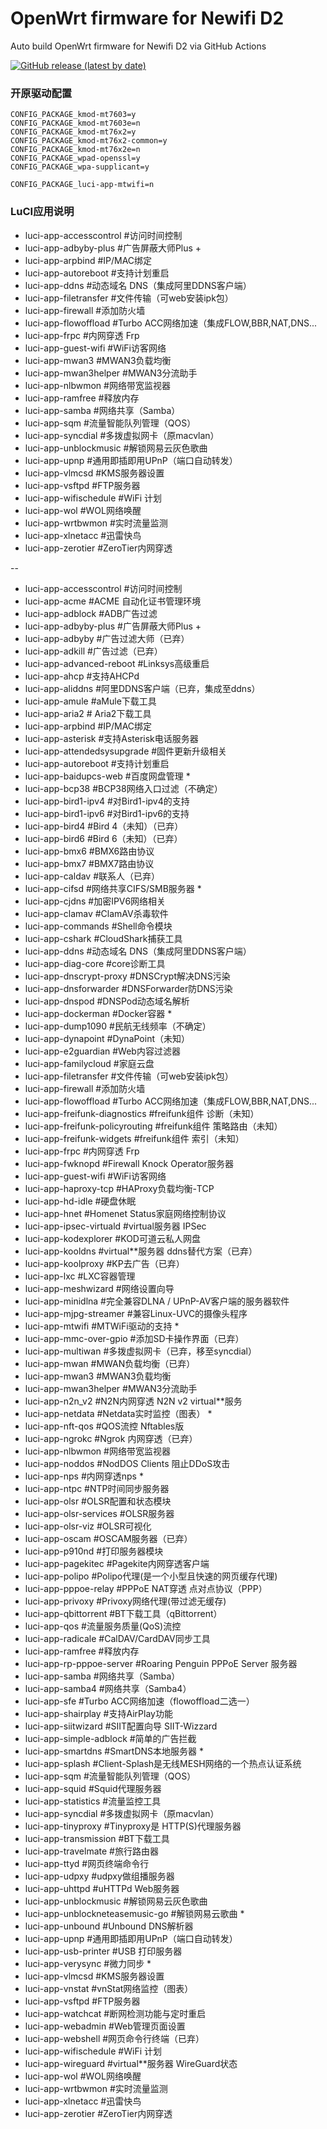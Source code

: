 # OpenWrt firmware for Newifi D2

Auto build OpenWrt firmware for Newifi D2 via GitHub Actions

[![GitHub release (latest by date)](https://img.shields.io/github/v/release/P3TERX/OpenWrt-Newifi_D2?style=for-the-badge&label=Download)](https://github.com/ZHDeveloper/OpenWrt-Newifi_D2/actions/)

### 开原驱动配置

```
CONFIG_PACKAGE_kmod-mt7603=y
CONFIG_PACKAGE_kmod-mt7603e=n
CONFIG_PACKAGE_kmod-mt76x2=y
CONFIG_PACKAGE_kmod-mt76x2-common=y
CONFIG_PACKAGE_kmod-mt76x2e=n
CONFIG_PACKAGE_wpad-openssl=y
CONFIG_PACKAGE_wpa-supplicant=y

CONFIG_PACKAGE_luci-app-mtwifi=n
```

### LuCI应用说明
- luci-app-accesscontrol #访问时间控制
- luci-app-adbyby-plus #广告屏蔽大师Plus +
- luci-app-arpbind #IP/MAC绑定
- luci-app-autoreboot #支持计划重启
- luci-app-ddns #动态域名 DNS（集成阿里DDNS客户端）
- luci-app-filetransfer #文件传输（可web安装ipk包）
- luci-app-firewall #添加防火墙
- luci-app-flowoffload #Turbo ACC网络加速（集成FLOW,BBR,NAT,DNS...
- luci-app-frpc #内网穿透 Frp
- luci-app-guest-wifi #WiFi访客网络
- luci-app-mwan3 #MWAN3负载均衡
- luci-app-mwan3helper #MWAN3分流助手
- luci-app-nlbwmon #网络带宽监视器
- luci-app-ramfree #释放内存
- luci-app-samba #网络共享（Samba）
- luci-app-sqm #流量智能队列管理（QOS）
- luci-app-syncdial #多拨虚拟网卡（原macvlan）
- luci-app-unblockmusic #解锁网易云灰色歌曲
- luci-app-upnp #通用即插即用UPnP（端口自动转发）
- luci-app-vlmcsd #KMS服务器设置
- luci-app-vsftpd #FTP服务器
- luci-app-wifischedule #WiFi 计划
- luci-app-wol #WOL网络唤醒
- luci-app-wrtbwmon #实时流量监测
- luci-app-xlnetacc #迅雷快鸟
- luci-app-zerotier #ZeroTier内网穿透

--

- luci-app-accesscontrol #访问时间控制
- luci-app-acme #ACME 自动化证书管理环境
- luci-app-adblock #ADB广告过滤
- luci-app-adbyby-plus #广告屏蔽大师Plus +
- luci-app-adbyby #广告过滤大师（已弃）
- luci-app-adkill #广告过滤（已弃）
- luci-app-advanced-reboot #Linksys高级重启
- luci-app-ahcp #支持AHCPd
- luci-app-aliddns #阿里DDNS客户端（已弃，集成至ddns）
- luci-app-amule #aMule下载工具
- luci-app-aria2 # Aria2下载工具
- luci-app-arpbind #IP/MAC绑定
- luci-app-asterisk #支持Asterisk电话服务器
- luci-app-attendedsysupgrade #固件更新升级相关
- luci-app-autoreboot #支持计划重启
- luci-app-baidupcs-web #百度网盘管理 *
- luci-app-bcp38 #BCP38网络入口过滤（不确定）
- luci-app-bird1-ipv4 #对Bird1-ipv4的支持
- luci-app-bird1-ipv6 #对Bird1-ipv6的支持
- luci-app-bird4 #Bird 4（未知）（已弃）
- luci-app-bird6 #Bird 6（未知）（已弃）
- luci-app-bmx6 #BMX6路由协议
- luci-app-bmx7 #BMX7路由协议
- luci-app-caldav #联系人（已弃）
- luci-app-cifsd #网络共享CIFS/SMB服务器 *
- luci-app-cjdns #加密IPV6网络相关
- luci-app-clamav #ClamAV杀毒软件
- luci-app-commands #Shell命令模块
- luci-app-cshark #CloudShark捕获工具
- luci-app-ddns #动态域名 DNS（集成阿里DDNS客户端）
- luci-app-diag-core #core诊断工具
- luci-app-dnscrypt-proxy #DNSCrypt解决DNS污染
- luci-app-dnsforwarder #DNSForwarder防DNS污染
- luci-app-dnspod #DNSPod动态域名解析
- luci-app-dockerman #Docker容器 *
- luci-app-dump1090 #民航无线频率（不确定）
- luci-app-dynapoint #DynaPoint（未知）
- luci-app-e2guardian #Web内容过滤器
- luci-app-familycloud #家庭云盘
- luci-app-filetransfer #文件传输（可web安装ipk包）
- luci-app-firewall #添加防火墙
- luci-app-flowoffload #Turbo ACC网络加速（集成FLOW,BBR,NAT,DNS...
- luci-app-freifunk-diagnostics #freifunk组件 诊断（未知）
- luci-app-freifunk-policyrouting #freifunk组件 策略路由（未知）
- luci-app-freifunk-widgets #freifunk组件 索引（未知）
- luci-app-frpc #内网穿透 Frp
- luci-app-fwknopd #Firewall Knock Operator服务器
- luci-app-guest-wifi #WiFi访客网络
- luci-app-haproxy-tcp #HAProxy负载均衡-TCP
- luci-app-hd-idle #硬盘休眠
- luci-app-hnet #Homenet Status家庭网络控制协议
- luci-app-ipsec-virtuald #virtual服务器 IPSec
- luci-app-kodexplorer #KOD可道云私人网盘
- luci-app-kooldns #virtual**服务器 ddns替代方案（已弃）
- luci-app-koolproxy #KP去广告（已弃）
- luci-app-lxc #LXC容器管理
- luci-app-meshwizard #网络设置向导
- luci-app-minidlna #完全兼容DLNA / UPnP-AV客户端的服务器软件
- luci-app-mjpg-streamer #兼容Linux-UVC的摄像头程序
- luci-app-mtwifi #MTWiFi驱动的支持 *
- luci-app-mmc-over-gpio #添加SD卡操作界面（已弃）
- luci-app-multiwan #多拨虚拟网卡（已弃，移至syncdial）
- luci-app-mwan #MWAN负载均衡（已弃）
- luci-app-mwan3 #MWAN3负载均衡
- luci-app-mwan3helper #MWAN3分流助手
- luci-app-n2n_v2 #N2N内网穿透 N2N v2 virtual**服务
- luci-app-netdata #Netdata实时监控（图表） *
- luci-app-nft-qos #QOS流控 Nftables版
- luci-app-ngrokc #Ngrok 内网穿透（已弃）
- luci-app-nlbwmon #网络带宽监视器
- luci-app-noddos #NodDOS Clients 阻止DDoS攻击
- luci-app-nps #内网穿透nps *
- luci-app-ntpc #NTP时间同步服务器
- luci-app-olsr #OLSR配置和状态模块
- luci-app-olsr-services #OLSR服务器
- luci-app-olsr-viz #OLSR可视化
- luci-app-oscam #OSCAM服务器（已弃）
- luci-app-p910nd #打印服务器模块
- luci-app-pagekitec #Pagekite内网穿透客户端
- luci-app-polipo #Polipo代理(是一个小型且快速的网页缓存代理)
- luci-app-pppoe-relay #PPPoE NAT穿透 点对点协议（PPP）
- luci-app-privoxy #Privoxy网络代理(带过滤无缓存)
- luci-app-qbittorrent #BT下载工具（qBittorrent）
- luci-app-qos #流量服务质量(QoS)流控
- luci-app-radicale #CalDAV/CardDAV同步工具
- luci-app-ramfree #释放内存
- luci-app-rp-pppoe-server #Roaring Penguin PPPoE Server 服务器
- luci-app-samba #网络共享（Samba）
- luci-app-samba4 #网络共享（Samba4）
- luci-app-sfe #Turbo ACC网络加速（flowoffload二选一）
- luci-app-shairplay #支持AirPlay功能
- luci-app-siitwizard #SIIT配置向导 SIIT-Wizzard
- luci-app-simple-adblock #简单的广告拦截
- luci-app-smartdns #SmartDNS本地服务器 *
- luci-app-splash #Client-Splash是无线MESH网络的一个热点认证系统
- luci-app-sqm #流量智能队列管理（QOS）
- luci-app-squid #Squid代理服务器
- luci-app-statistics #流量监控工具
- luci-app-syncdial #多拨虚拟网卡（原macvlan）
- luci-app-tinyproxy #Tinyproxy是 HTTP(S)代理服务器
- luci-app-transmission #BT下载工具
- luci-app-travelmate #旅行路由器
- luci-app-ttyd #网页终端命令行
- luci-app-udpxy #udpxy做组播服务器
- luci-app-uhttpd #uHTTPd Web服务器
- luci-app-unblockmusic #解锁网易云灰色歌曲
- luci-app-unblockneteasemusic-go #解锁网易云歌曲 *
- luci-app-unbound #Unbound DNS解析器
- luci-app-upnp #通用即插即用UPnP（端口自动转发）
- luci-app-usb-printer #USB 打印服务器
- luci-app-verysync #微力同步 *
- luci-app-vlmcsd #KMS服务器设置
- luci-app-vnstat #vnStat网络监控（图表）
- luci-app-vsftpd #FTP服务器
- luci-app-watchcat #断网检测功能与定时重启
- luci-app-webadmin #Web管理页面设置
- luci-app-webshell #网页命令行终端（已弃）
- luci-app-wifischedule #WiFi 计划
- luci-app-wireguard #virtual**服务器 WireGuard状态
- luci-app-wol #WOL网络唤醒
- luci-app-wrtbwmon #实时流量监测
- luci-app-xlnetacc #迅雷快鸟
- luci-app-zerotier #ZeroTier内网穿透
